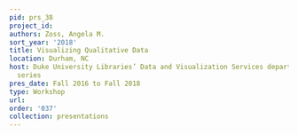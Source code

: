 ```yaml
---
pid: prs_38
project_id: 
authors: Zoss, Angela M.
sort_year: '2018'
title: Visualizing Qualitative Data
location: Durham, NC
host: Duke University Libraries’ Data and Visualization Services department workshop
  series
pres_date: Fall 2016 to Fall 2018
type: Workshop
url: 
order: '037'
collection: presentations
---
```

